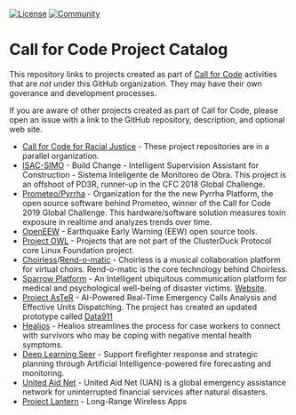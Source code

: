 [![License](https://img.shields.io/badge/License-Apache2-blue.svg)](https://www.apache.org/licenses/LICENSE-2.0) [![Community](https://img.shields.io/badge/Join-Community-blue.svg)](https://developer.ibm.com/callforcode/solutions/projects/get-started/)

# Call for Code Project Catalog
This repository links to projects created as part of [Call for Code](https://developer.ibm.com/callforcode/) activities that are _not_ under this GitHub organization. They may have their own goverance and development processes.

If you are aware of other projects created as part of Call for Code, please open an issue with a link to the GitHub repository, description, and optional web site.

* [Call for Code for Racial Justice](https://github.com/Call-for-Code-for-Racial-Justice) - These project repositories are in a parallel organization.
* [ISAC-SIMO](https://github.com/ISAC-SIMO) - Build Change - Intelligent Supervision Assistant for Construction - Sistema Inteligente de Monitoreo de Obra. This project is an offshoot of PD3R, runner-up in the CFC 2018 Global Challenge.
* [Prometeo/Pyrrha](https://github.com/Pyrrha-Platform) - Organization for the the new Pyrrha Platform, the open source software behind Prometeo, winner of the Call for Code 2019 Global Challenge. This hardware/software solution measures toxin exposure in realtime and analyzes trends over time.
* [OpenEEW](https://github.com/openeew) - Earthquake Early Warning (EEW) open source tools.
* [Project OWL](https://github.com/Project-Owl) - Projects that are not part of the ClusterDuck Protocol core Linux Foundation project.
* [Choirless](https://github.com/Choirless)/[Rend-o-matic](https://github.com/Rend-o-matic) - Choirless is a musical collaboration platform for virtual choirs. Rend-o-matic is the core technology behind Choirless.
* [Sparrow Platform](https://github.com/sparrow-platform) - An Intelligent ubiquitous communication platform for medical and psychological well-being of disaster victims. [Website](https://sparrow-platform.com/).
* [Project AsTeR](http://www.project-aster.com/) - AI-Powered Real-Time Emergency Calls Analysis and Effective Units Dispatching. The project has created an updated prototype called [Data911](https://911.calaster.com/)
* [Healios](https://gitlab.com/xuelongmu1/healios-ibm) - Healios streamlines the process for case workers to connect with survivors who may be coping with negative mental health symptoms.
* [Deep Learning Seer](https://www.dlseer.com/) - Support firefighter response and strategic planning through Artificial Intelligence-powered fire forecasting and monitoring.
* [United Aid Net](https://github.com/cellchip/kai) - United Aid Net (UAN) is a global emergency assistance network for uninterrupted financial services after natural disasters.
* [Project Lantern](https://github.com/lantern-works) - Long-Range Wireless Apps
